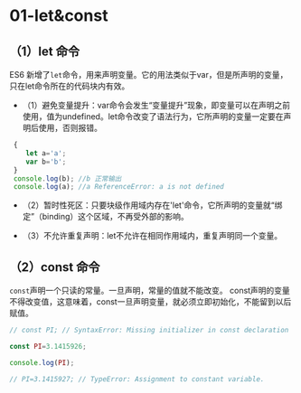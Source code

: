 # 01-let&const

## （1）let 命令
ES6 新增了`let`命令，用来声明变量。它的用法类似于var，但是所声明的变量，只在let命令所在的代码块内有效。

 - （1）避免变量提升：var命令会发生“变量提升”现象，即变量可以在声明之前使用，值为undefined。let命令改变了语法行为，它所声明的变量一定要在声明后使用，否则报错。

```js
 {
    let a='a';
    var b='b';
 }
 console.log(b); //b 正常输出
 console.log(a); //a ReferenceError: a is not defined

```

 - （2）暂时性死区：只要块级作用域内存在'let'命令，它所声明的变量就“绑定”（binding）这个区域，不再受外部的影响。

 - （3）不允许重复声明：let不允许在相同作用域内，重复声明同一个变量。



## （2）const 命令

`const`声明一个只读的常量。一旦声明，常量的值就不能改变。
const声明的变量不得改变值，这意味着，const一旦声明变量，就必须立即初始化，不能留到以后赋值。


```js
// const PI; // SyntaxError: Missing initializer in const declaration

const PI=3.1415926;

console.log(PI);

// PI=3.1415927; // TypeError: Assignment to constant variable.

```

